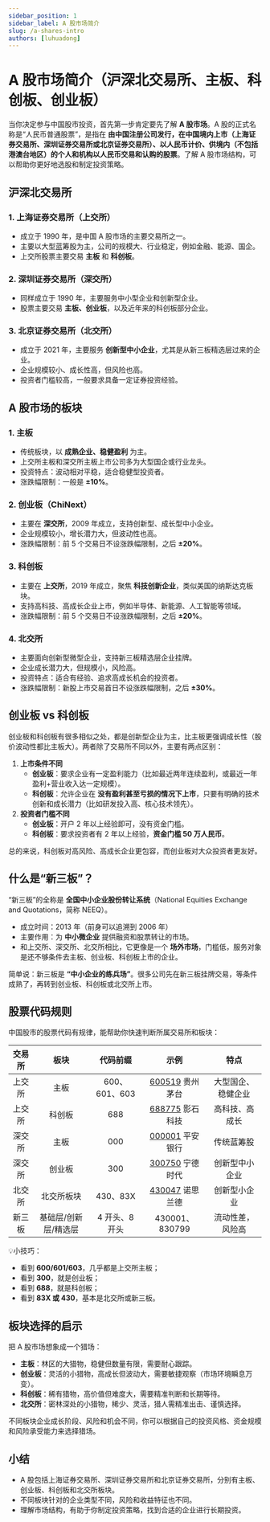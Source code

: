 ```yaml
---
sidebar_position: 1
sidebar_label: A 股市场简介
slug: /a-shares-intro
authors: [luhuadong]
---
```


# A 股市场简介（沪深北交易所、主板、科创板、创业板）

当你决定参与中国股市投资，首先第一步肯定要先了解 **A 股市场**。A 股的正式名称是“人民币普通股票”，是指在 **由中国注册公司发行，在中国境内上市（上海证券交易所、深圳证券交易所或北京证券交易所）、以人民币计价、供境内（不包括港澳台地区）的个人和机构以人民币交易和认购的股票**。了解 A 股市场结构，可以帮助你更好地选股和制定投资策略。



## 沪深北交易所

### 1. 上海证券交易所（上交所）

- 成立于 1990 年，是中国 A 股市场的主要交易所之一。
- 主要以大型蓝筹股为主，公司的规模大、行业稳定，例如金融、能源、国企。
- 上交所股票主要交易 **主板** 和 **科创板**。

### 2. 深圳证券交易所（深交所）

- 同样成立于 1990 年，主要服务中小型企业和创新型企业。
- 股票主要交易 **主板、创业板**，以及近年来的科创板部分企业。

### 3. 北京证券交易所（北交所）

- 成立于 2021 年，主要服务 **创新型中小企业**，尤其是从新三板精选层过来的企业。
- 企业规模较小、成长性高，但风险也高。
- 投资者门槛较高，一般要求具备一定证券投资经验。



## A 股市场的板块

### 1. 主板

- 传统板块，以 **成熟企业、稳健盈利** 为主。
- 上交所主板和深交所主板上市公司多为大型国企或行业龙头。
- 投资特点：波动相对平稳，适合稳健型投资者。
- 涨跌幅限制：一般是 **±10%**。

### 2. 创业板（ChiNext）

- 主要在 **深交所**，2009 年成立，支持创新型、成长型中小企业。
- 企业规模较小，增长潜力大，但波动性也高。
- 涨跌幅限制：前 5 个交易日不设涨跌幅限制，之后 **±20%**。

### 3. 科创板

- 主要在 **上交所**，2019 年成立，聚焦 **科技创新企业**，类似美国的纳斯达克板块。
- 支持高科技、高成长企业上市，例如半导体、新能源、人工智能等领域。
- 涨跌幅限制：前 5 个交易日不设涨跌幅限制，之后 **±20%**。

### 4. 北交所

- 主要面向创新型微型企业，支持新三板精选层企业挂牌。
- 企业成长潜力大，但规模小，风险高。
- 投资特点：适合有经验、追求高成长机会的投资者。
- 涨跌幅限制：新股上市交易首日不设涨跌幅限制，之后 **±30%**。



## 创业板 vs 科创板

创业板和科创板有很多相似之处，都是创新型企业为主，比主板更强调成长性（股价波动性都比主板大）。两者除了交易所不同以外，主要有两点区别：

1. **上市条件不同**
   - **创业板**：要求企业有一定盈利能力（比如最近两年连续盈利，或最近一年盈利+营业收入达一定规模）。
   - **科创板**：允许企业在 **没有盈利甚至亏损的情况下上市**，只要有明确的技术创新和成长潜力（比如研发投入高、核心技术领先）。
2. **投资者门槛不同**
   - **创业板**：开户 2 年以上经验即可，没有资金门槛。
   - **科创板**：要求投资者有 2 年以上经验，**资金门槛 50 万人民币**。

总的来说，科创板对高风险、高成长企业更包容，而创业板对大众投资者更友好。



## 什么是“新三板”？

“新三板”的全称是 **全国中小企业股份转让系统**（National Equities Exchange and Quotations，简称 NEEQ）。

- 成立时间：2013 年（前身可以追溯到 2006 年）
- 主要作用：为 **中小微企业** 提供融资和股票转让的市场。
- 和上交所、深交所、北交所相比，它更像是一个 **场外市场**，门槛低，服务对象是还不够条件去主板、创业板、科创板上市的企业。

简单说：新三板是 **“中小企业的练兵场”**。很多公司先在新三板挂牌交易，等条件成熟了，再转到创业板、科创板或北交所上市。



## 股票代码规则

中国股市的股票代码有规律，能帮助你快速判断所属交易所和板块：

| 交易所 |         板块         |    代码前缀    |                       示例                       |        特点        |
| :----: | :------------------: | :------------: | :----------------------------------------------: | :----------------: |
| 上交所 |         主板         | 600、601、603  | [600519](https://xueqiu.com/S/SH600519) 贵州茅台 | 大型国企、稳健企业 |
| 上交所 |        科创板        |      688       | [688775](https://xueqiu.com/S/SH688775) 影石科技 |   高科技、高成长   |
| 深交所 |         主板         |      000       | [000001](https://xueqiu.com/S/SZ000001) 平安银行 |     传统蓝筹股     |
| 深交所 |        创业板        |      300       | [300750](https://xueqiu.com/S/SZ300750) 宁德时代 |   创新型中小企业   |
| 北交所 |      北交所板块      |    430、83X    | [430047](https://xueqiu.com/S/BJ430047) 诺思兰德 |    创新型小企业    |
| 新三板 | 基础层/创新层/精选层 | 4 开头、8 开头 |                  430001、830799                  |  流动性差，风险高  |

💡小技巧：

- 看到 **600/601/603**，几乎都是上交所主板；
- 看到 **300**，就是创业板；
- 看到 **688**，就是科创板；
- 看到 **83X 或 430**，基本是北交所或新三板。



## 板块选择的启示

把 A 股市场想象成一个猎场：

- **主板**：林区的大猎物，稳健但数量有限，需要耐心跟踪。
- **创业板**：灵活的小猎物，高成长但波动大，需要敏捷观察（市场环境瞬息万变）。
- **科创板**：稀有猎物，高价值但难度大，需要精准判断和长期等待。
- **北交所**：密林深处的小猎物，稀少、灵活，猎人需精准出击、谨慎选择。

不同板块企业成长阶段、风险和机会不同，你可以根据自己的投资风格、资金规模和风险承受能力来选择猎场。



## 小结

- A 股包括上海证券交易所、深圳证券交易所和北京证券交易所，分别有主板、创业板、科创板和北交所板块。
- 不同板块针对的企业类型不同，风险和收益特征也不同。
- 理解市场结构，有助于你制定投资策略，找到合适的企业进行长期投资。
